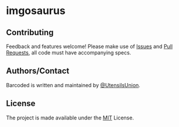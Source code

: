# imgosaurus

## Contributing

Feedback and features welcome!  Please make use of [Issues](https://github.com/UtensilsUnion/imgosaurus/issues) and [Pull Requests](https://github.com/UtensilsUnion/imgosaurus/pulls), all code must have accompanying specs.

## Authors/Contact

Barcoded is written and maintained by [@UtensilsUnion](https://github.com/UtensilsUnion).

## License

The project is made available under the [MIT](http://opensource.org/licenses/MIT) License.
